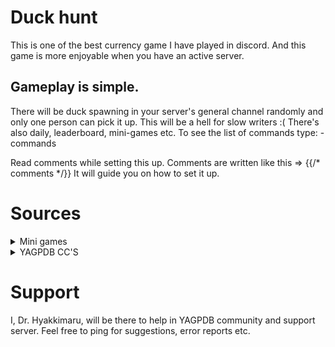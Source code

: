 # Duck hunt
  This is one of the best currency game I have played in discord.
  And this game is more enjoyable when you have an active server.

## Gameplay is simple.
  There will be duck spawning in your server's general channel randomly and only one person can pick it up.
  This will be a hell for slow writers :( 
  There's also daily, leaderboard, mini-games etc.
  To see the list of commands type: -commands

  Read comments while setting this up.
  Comments are written like this 
=> {{/* comments */}}
  It will guide you on how to set it up.

# Sources
<details><summary>Mini games</summary>

  - [Slot machine](https://github.com/yagpdb-cc/yagpdb-cc/blob/master/fun/slotMachine.go.tmpl)
  - [Blackjack](https://github.com/Spongerooski/yagpdb-cc/blob/main/Blackjack/blackjack)
</details>

<details><summary>YAGPDB CC'S</summary>

  - [YAGPDB cc's](https://github.com/yagpdb-cc/yagpdb-cc)
  - [wolf's](https://github.com/TheHDCrafter/yagpdb-cc)
  - [Pedro's](https://github.com/Pedro-Pessoa/yagpdb-cc/tree/Tickets/tickets)
  - [DZ](https://github.com/DZ-TM/Yagpdb.xyz)
  - [sponge](https://github.com/Spongerooski/yagpdb-cc)
</details>

# Support
I, Dr. Hyakkimaru, will be there to help in YAGPDB community and support server. Feel free to ping for suggestions, error reports etc.

